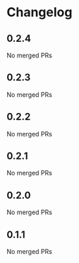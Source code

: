 # Changelog

<!-- <START NEW CHANGELOG ENTRY> -->

## 0.2.4

No merged PRs

<!-- <END NEW CHANGELOG ENTRY> -->

## 0.2.3

No merged PRs

## 0.2.2

No merged PRs

## 0.2.1

No merged PRs

## 0.2.0

No merged PRs

## 0.1.1

No merged PRs
